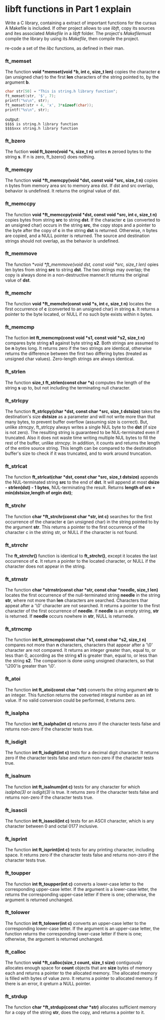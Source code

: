 # libft functions in Part 1 explain

Write a C library, containing a extract of important functions for the cursus
A Makefile is included. If other project allows to use *libft*, copy its sources and ites associated *Makefile* in a *libft* folder. The project's *Makefile*must compile the library by using its *Makefile*, then compile the project.

re-code a set of the *libc* functions, as defined in their man.

### ft_memset

The function **void \*memset(void \*b, int c, size_t len)** copies the character **c** (an unsigned char) to the first **len** characters of the string pointed to, by the argument **b**.

```C
char str[50] = "This is string.h library function";
ft_memset(str, '$', 7);
printf("%s\n", str);
ft_memset(str + 4, 'x', 3*sizeof(char));
printf("%s\n", str);
```

output:  
`$$$$ is string.h library function`  
`$$$$xxx string.h library function`

### ft_bzero

The fuction **void	ft_bzero(void \*s, size_t n)** writes **n** zeroed bytes to the string **s**.  If n is zero, ft_bzero() does nothing.

### ft_memcpy

The function **void	\*ft_memcpy(void \*dst, const void \*src, size_t n)** copies n bytes from memory area src to memory area dst.  If dst and src overlap, behavior is undefined. It returns the original value of dst.

### ft_memccpy

The function **void \*ft_memccpy(void \*dst, const void \*src, int c, size_t n)** copies bytes from string **src** to string **dst**.  If the character **c** (as converted to an unsigned char) occurs in the string **src**, the copy stops and a pointer to the byte after the copy of **c** in the string **dst** is returned.  Otherwise, n bytes are copied, and a NULL pointer is returned. The source and destination strings should not overlap, as the behavior is undefined.

### ft_memmove

The function **void \*ft_memmove(void *dst, const void \*src, size_t len)** opies len bytes from string **src** to string **dst**.  The two strings may overlap; the copy is always done in a non-destructive manner.It returns the original value of **dst**.

### ft_memchr

The function **void \*ft_memchr(const void \*s, int c, size_t n)** locates the first occurrence of **c** (converted to an unsigned char) in string **s**. It returns a pointer to the byte located, or NULL if no such byte exists within n bytes.

### ft_memcmp

The fuction **int ft_memcmp(const void \*s1, const void \*s2, size_t n)** compares byte string **s1** against byte string **s2**.  Both strings are assumed to be **n** bytes long. It returns zero if the two strings are identical, otherwise returns the difference between the first two differing bytes (treated as unsigned char values). Zero-length strings are always identical.

### ft_strlen

The function **size_t  ft_strlen(const char \*s)** computes the length of the string **s** up to, but not including the terminating null character.

### ft_strlcpy

The function **ft_strlcpy(char \*dst, const char \*src, size_t dstsize)** takes the destination's size **dstsize** as a parameter and will not write more than that many bytes, to prevent buffer overflow (assuming size is correct). But, unlike *strncpy*, ft_strlcpy always writes a single NUL byte to the **dst** (if size is not zero). The resulting string is guaranteed to be NUL-terminated even if truncated. Also it does not waste time writing multiple NUL bytes to fill the rest of the buffer, unlike *strncpy*. In addition, it counts and returns the length of the entire source string. This length can be compared to the destination buffer's size to check if it was truncated, and to work around truncation.

### ft_strlcat

The function **ft_strlcat(char \*dst, const char \*src, size_t dstsize)** appends the NUL-terminated string **src** to the end of **dst**. It will append at most **dsize - strlen(dst) - 1 bytes**, NUL-terminating the result. Returns **length of src + min(dstsize,length of orgin dst)**;

### ft_strchr

The function **char \*ft_strchr(const char \*str, int c)** searches for the first occurrence of the character **c** (an unsigned char) in the string pointed to by the argument **str**. This returns a pointer to the first occurrence of the character c in the string str, or NULL if the character is not found.

### ft_strrchr

The **ft_strrchr()** function is identical to **ft_strchr()**, except it locates the last occurrence of **c**. It return a pointer to the located character, or NULL if the character does not appear in the string.

### ft_strnstr

The function **char \*strnstr(const char \*str, const char \*needle, size_t len)** locates the first occurrence of the null-terminated string **needle** in the string **str**, where not more than **len** characters are searched. Characters thar appeat after a '\0' character are not searched. It returns a pointer to the first character of the first occurrence of **needle**. If **needle** is an empty string, **str** is returned. If **needle** occurs nowhere in **str**, NULL is returnede.

### ft_strncmp

The function **int	ft_strncmp(const char \*s1, const char \*s2, size_t n)** compares not more than **n** characters, characters that appear after a '\0' character are not compared. It returns an integer greater than, equal to, or less than 0, according as the string **s1** is greater than, equal to, or less than the string **s2**.  The comparison is done using unsigned characters, so that '\200'is greater than '\0'.

### ft_atoi

The function **int ft_atoi(const char \*str)** converts the string argument **str** to an integer. This function returns the converted integral number as an int value. If no valid conversion could be performed, it returns zero.

### ft_isalpha

The function **int ft_isalpha(int c)** returns zero if the character tests false and returns non-zero if the character tests true.

### ft_isdigit

The function **int	ft_isdigit(int c)** tests for a decimal digit character. It returns zero if the character tests false and return non-zero if the character tests true.

### ft_isalnum

The function **int ft_isalnum(int c)** tests for any character for which *isalpha(3)* or *isdigit(3)* is true. It returns zero if the character tests false and returns non-zero if the character tests true.

### ft_isascii

The function **int	ft_isascii(int c)** tests for an ASCII character, which is any character between 0 and octal 0177 inclusive.

### ft_isprint

The function **int ft_isprint(int c)** tests for any printing character, including space. It returns zero if the character tests false and returns non-zero if the character tests true.

### ft_toupper

The function **int ft_toupper(int c)** converts a lower-case letter to the corresponding upper-case letter. If the argument is a lower-case letter, the returns the corresponding upper-case letter if there is one; otherwise, the argument is returned unchanged.

### ft_tolower

The function **int ft_tolower(int c)** converts an upper-case letter to the corresponding lower-case letter. If the argument is an upper-case letter, the function returns the corresponding lower-case letter if there is one; otherwise, the argument is returned unchanged.

### ft_calloc

The function **void \*ft_calloc(size_t count, size_t size)** contiguously allocates enough space for **count** objects that are **size** bytes of memory each and returns a pointer to the allocated memory.  The allocated memory is filled with bytes of value *zero*. It returns a pointer to allocated memory. If there is an error, it qreturn a NULL pointer.

### ft_strdup

The function **char \*ft_strdup(const char \*str)** allocates sufficient memory for a copy of the string **str**, does the copy, and returns a pointer to it.
